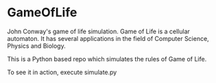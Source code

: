 # GameOfLife
 John Conway's game of life simulation.
 Game of Life is a cellular automaton. It has several applications in the field of Computer Science, Physics and Biology.
 
 This is a Python based repo which simulates the rules of Game of Life.
 
 To see it in action, execute simulate.py 
 
 


